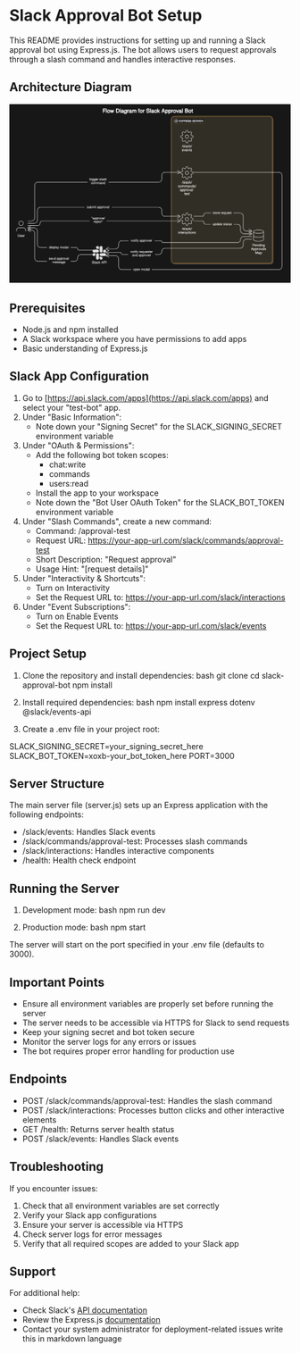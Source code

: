 # Slack Approval Bot Setup
This README provides instructions for setting up and running a Slack approval bot using Express.js. The bot allows users to request approvals through a slash command and handles interactive responses.
## Architecture Diagram
![alt text](./public/flow.png)
## Prerequisites
- Node.js and npm installed
- A Slack workspace where you have permissions to add apps
- Basic understanding of Express.js
## Slack App Configuration
1. Go to [https://api.slack.com/apps](https://api.slack.com/apps) and select your "test-bot" app.
2. Under "Basic Information":
   - Note down your "Signing Secret" for the SLACK_SIGNING_SECRET environment variable
3. Under "OAuth & Permissions":
   - Add the following bot token scopes:
     - chat:write
     - commands
     - users:read
   - Install the app to your workspace
   - Note down the "Bot User OAuth Token" for the SLACK_BOT_TOKEN environment variable
4. Under "Slash Commands", create a new command:
   - Command: /approval-test
   - Request URL: https://your-app-url.com/slack/commands/approval-test
   - Short Description: "Request approval"
   - Usage Hint: "[request details]"
5. Under "Interactivity & Shortcuts":
   - Turn on Interactivity
   - Set the Request URL to: https://your-app-url.com/slack/interactions
6. Under "Event Subscriptions":
   - Turn on Enable Events
   - Set the Request URL to: https://your-app-url.com/slack/events
## Project Setup
1. Clone the repository and install dependencies:
bash
git clone <repository-url>
cd slack-approval-bot
npm install

2. Install required dependencies:
bash
npm install express dotenv @slack/events-api

3. Create a .env file in your project root:

SLACK_SIGNING_SECRET=your_signing_secret_here
SLACK_BOT_TOKEN=xoxb-your_bot_token_here
PORT=3000

## Server Structure
The main server file (server.js) sets up an Express application with the following endpoints:
- /slack/events: Handles Slack events
- /slack/commands/approval-test: Processes slash commands
- /slack/interactions: Handles interactive components
- /health: Health check endpoint
## Running the Server
1. Development mode:
bash
npm run dev

2. Production mode:
bash
npm start

The server will start on the port specified in your .env file (defaults to 3000).
## Important Points
- Ensure all environment variables are properly set before running the server
- The server needs to be accessible via HTTPS for Slack to send requests
- Keep your signing secret and bot token secure
- Monitor the server logs for any errors or issues
- The bot requires proper error handling for production use
## Endpoints
- POST /slack/commands/approval-test: Handles the slash command
- POST /slack/interactions: Processes button clicks and other interactive elements
- GET /health: Returns server health status
- POST /slack/events: Handles Slack events

## Troubleshooting
If you encounter issues:
1. Check that all environment variables are set correctly
2. Verify your Slack app configurations
3. Ensure your server is accessible via HTTPS
4. Check server logs for error messages
5. Verify that all required scopes are added to your Slack app
## Support
For additional help:
- Check Slack's [API documentation](https://api.slack.com/docs)
- Review the Express.js [documentation](https://expressjs.com/)
- Contact your system administrator for deployment-related issues write this in markdown language